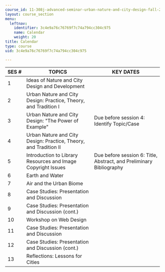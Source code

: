 ```yaml
---
course_id: 11-308j-advanced-seminar-urban-nature-and-city-design-fall-2012
layout: course_section
menu:
  leftnav:
    identifier: 3c4e9a76c76769f7c74a794cc304c975
    name: Calendar
    weight: 20
title: Calendar
type: course
uid: 3c4e9a76c76769f7c74a794cc304c975

---
```


| SES # | TOPICS | KEY DATES |
| --- | --- | --- |
| 1 | Ideas of Nature and City Design and Development | &nbsp; |
| 2 | Urban Nature and City Design: Practice, Theory, and Tradition I | &nbsp; |
| 3 | Urban Nature and City Design: "The Power of Example" | Due before session 4: Identify Topic/Case |
| 4 | Urban Nature and City Design: Practice, Theory, and Tradition II | &nbsp; |
| 5 | Introduction to Library Resources and Image Copyright Issues | Due before session 6: Title, Abstract, and Preliminary Bibliography |
| 6 | Earth and Water | &nbsp; |
| 7 | Air and the Urban Biome | &nbsp; |
| 8 | Case Studies: Presentation and Discussion | &nbsp; |
| 9 | Case Studies: Presentation and Discussion (cont.) | &nbsp; |
| 10 | Workshop on Web Design | &nbsp; |
| 11 | Case Studies: Presentation and Discussion | &nbsp; |
| 12 | Case Studies: Presentation and Discussion (cont.) | &nbsp; |
| 13 | Reflections: Lessons for Cities |